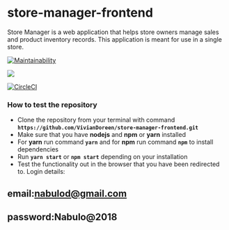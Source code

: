 # store-manager-frontend
Store Manager is a web application that helps store owners manage sales and product inventory records. This application is meant for use in a single store.<br/>

[![Maintainability](https://api.codeclimate.com/v1/badges/69811cb0c41536b9df47/maintainability)](https://codeclimate.com/github/VivianDoreen/store-manager-frontend/maintainability)

<a href="https://codeclimate.com/github/VivianDoreen/store-manager-frontend/test_coverage"><img src="https://api.codeclimate.com/v1/badges/69811cb0c41536b9df47/test_coverage" /></a>

[![CircleCI](https://circleci.com/gh/VivianDoreen/store-manager-frontend.svg?style=svg)](https://circleci.com/gh/VivianDoreen/store-manager-frontend)

### How to test the repository

- Clone the repository from your terminal with command **`https://github.com/VivianDoreen/store-manager-frontend.git`**
- Make sure that you have **nodejs** and **npm** or **yarn** installed
- For **yarn** run command **`yarn`** and for **npm** run command **`npm`** to install dependencies
- Run **`yarn start`** or **`npm start`** depending on your installation
- Test the functionality out in the browser that you have been redirected to.
Login details:
## email:nabulod@gmail.com
## password:Nabulo@2018
